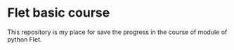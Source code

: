 
# Flet basic course

This repository is my place for save the progress in the course of module of python Flet.


